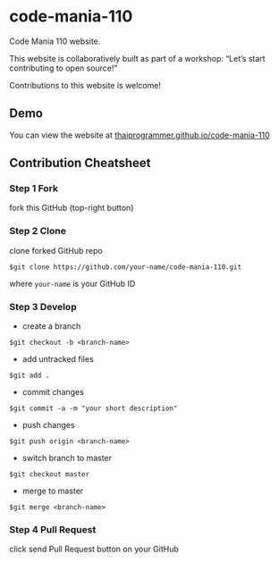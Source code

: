 # code-mania-110

Code Mania 110 website.

This website is collaboratively built as part of a workshop:
“Let’s start contributing to open source!”

Contributions to this website is welcome!

## Demo

You can view the website at [thaiprogrammer.github.io/code-mania-110](https://thaiprogrammer.github.io/code-mania-110/)

## Contribution Cheatsheet

### Step 1 Fork

fork this GitHub (top-right button)

### Step 2 Clone

clone forked GitHub repo

```
$git clone https://github.com/your-name/code-mania-110.git
```

where ```your-name``` is your GitHub ID

### Step 3 Develop

- create a branch

```
$git checkout -b <branch-name>
```

- add untracked files

```
$git add .
```

- commit changes

```
$git commit -a -m "your short description"
```

- push changes

```
$git push origin <branch-name>
```


- switch branch to master

```
$git checkout master
```

- merge to master

```
$git merge <branch-name>
```

### Step 4 Pull Request

click send Pull Request button on your GitHub
